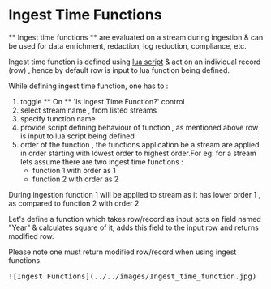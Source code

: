# Ingest Time Functions

** Ingest time functions ** are evaluated on a stream during ingestion & can be used for data enrichment, redaction, log reduction, compliance, etc. 

Ingest time function is defined using [lua script](https://www.lua.org/) & act on an individual record (row) , hence by default row is input to lua function being defined.

While defining ingest time function, one has to :

1. toggle ** On ** 'Is Ingest Time Function?' control 
1. select stream name , from listed streams
1. specify function name
1. provide script defining behaviour of function , as mentioned above row is input to lua script being defined
1. order of the function , the functions application be a stream are applied in order starting with lowest order to highest order.For eg: for a stream lets assume there are two ingest time functions : 
    - function 1 with order as 1
    - function 2 with order as 2

During ingestion function 1 will be applied to stream as it has lower order 1 , as compared to function 2 with order 2

Let's define a function which takes row/record as input acts on field named "Year" & calculates square of it, adds this field to the input row and returns modified row.

Please note one must return modified row/record when using ingest functions.

<kbd>
![Ingest Functions](../../images/Ingest_time_function.jpg)
</kbd>
